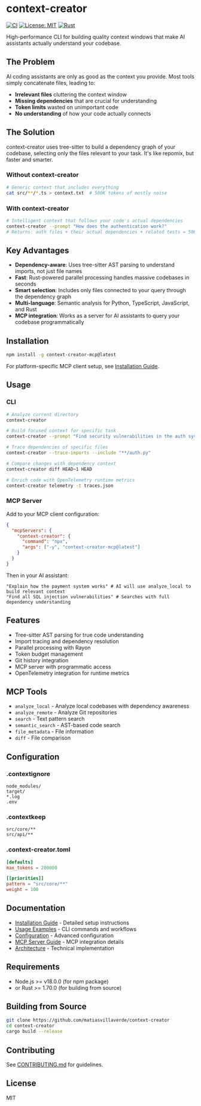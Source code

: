 # context-creator

[![CI](https://github.com/matiasvillaverde/context-creator/actions/workflows/ci.yml/badge.svg)](https://github.com/matiasvillaverde/context-creator/actions/workflows/ci.yml)
[![License: MIT](https://img.shields.io/badge/License-MIT-blue.svg)](https://opensource.org/licenses/MIT)
[![Rust](https://img.shields.io/badge/rust-%23000000.svg?style=flat&logo=rust&logoColor=white)](https://www.rust-lang.org/)

High-performance CLI for building quality context windows that make AI assistants actually understand your codebase.

## The Problem

AI coding assistants are only as good as the context you provide. Most tools simply concatenate files, leading to:

- **Irrelevant files** cluttering the context window
- **Missing dependencies** that are crucial for understanding
- **Token limits** wasted on unimportant code
- **No understanding** of how your code actually connects

## The Solution

context-creator uses tree-sitter to build a dependency graph of your codebase, selecting only the files relevant to your task. It's like repomix, but faster and smarter.

### Without context-creator
```bash
# Generic context that includes everything
cat src/**/*.ts > context.txt  # 500K tokens of mostly noise
```

### With context-creator
```bash
# Intelligent context that follows your code's actual dependencies
context-creator --prompt "How does the authentication work?"
# Returns: auth files + their actual dependencies + related tests = 50K relevant tokens
```

## Key Advantages

- **Dependency-aware**: Uses tree-sitter AST parsing to understand imports, not just file names
- **Fast**: Rust-powered parallel processing handles massive codebases in seconds
- **Smart selection**: Includes only files connected to your query through the dependency graph
- **Multi-language**: Semantic analysis for Python, TypeScript, JavaScript, and Rust
- **MCP integration**: Works as a server for AI assistants to query your codebase programmatically

## Installation

```bash
npm install -g context-creator-mcp@latest
```

For platform-specific MCP client setup, see [Installation Guide](docs/installation.md).

## Usage

### CLI

```bash
# Analyze current directory
context-creator

# Build focused context for specific task
context-creator --prompt "Find security vulnerabilities in the auth system"

# Trace dependencies of specific files
context-creator --trace-imports --include "**/auth.py"

# Compare changes with dependency context
context-creator diff HEAD~1 HEAD

# Enrich code with OpenTelemetry runtime metrics
context-creator telemetry -t traces.json
```

### MCP Server

Add to your MCP client configuration:

```json
{
  "mcpServers": {
    "context-creator": {
      "command": "npx",
      "args": ["-y", "context-creator-mcp@latest"]
    }
  }
}
```

Then in your AI assistant:
```
"Explain how the payment system works" # AI will use analyze_local to build relevant context
"Find all SQL injection vulnerabilities" # Searches with full dependency understanding
```

## Features

- Tree-sitter AST parsing for true code understanding
- Import tracing and dependency resolution
- Parallel processing with Rayon
- Token budget management
- Git history integration
- MCP server with programmatic access
- OpenTelemetry integration for runtime metrics

## MCP Tools

- `analyze_local` - Analyze local codebases with dependency awareness
- `analyze_remote` - Analyze Git repositories
- `search` - Text pattern search
- `semantic_search` - AST-based code search
- `file_metadata` - File information
- `diff` - File comparison

## Configuration

### .contextignore

```gitignore
node_modules/
target/
*.log
.env
```

### .contextkeep

```gitignore
src/core/**
src/api/**
```

### .context-creator.toml

```toml
[defaults]
max_tokens = 200000

[[priorities]]
pattern = "src/core/**"
weight = 100
```

## Documentation

- [Installation Guide](docs/installation.md) - Detailed setup instructions
- [Usage Examples](docs/usage.md) - CLI commands and workflows
- [Configuration](docs/configuration.md) - Advanced configuration
- [MCP Server Guide](docs/mcp-server.md) - MCP integration details
- [Architecture](docs/architecture.md) - Technical implementation

## Requirements

- Node.js >= v18.0.0 (for npm package)
- or Rust >= 1.70.0 (for building from source)

## Building from Source

```bash
git clone https://github.com/matiasvillaverde/context-creator
cd context-creator
cargo build --release
```

## Contributing

See [CONTRIBUTING.md](CONTRIBUTING.md) for guidelines.

## License

MIT